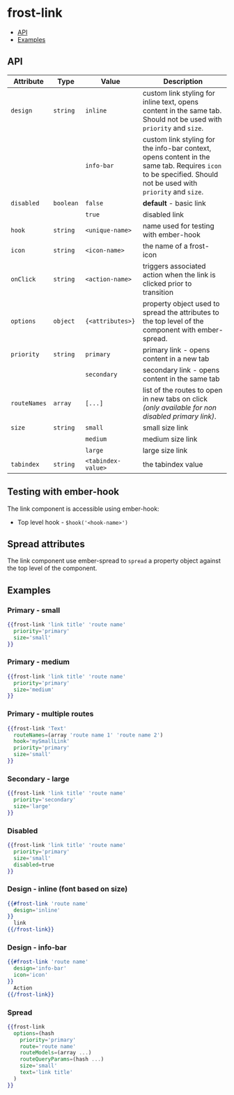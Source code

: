 # frost-link <br />
* [API](#api)
* [Examples](#examples)

## API

| Attribute | Type | Value | Description |
| --------- | ---- | ----- | -----------
| `design` | `string` | `inline` | custom link styling for inline text, opens content in the same tab.  Should not be used with `priority` and `size`. |
|  | | `info-bar` | custom link styling for the info-bar context, opens content in the same tab.  Requires `icon` to be specified.  Should not be used with `priority` and `size`. |
| `disabled` | `boolean` | `false` | **default** - basic link |
|  |  | `true` | disabled link |
| `hook` | `string` | `<unique-name>` | name used for testing with ember-hook |
| `icon` | `string` | `<icon-name>` | the name of a frost-icon |
| `onClick` |`string` | `<action-name>` | triggers associated action when the link is clicked prior to transition |
| `options` | `object` | `{<attributes>}` | property object used to spread the attributes to the top level of the component with ember-spread. |
| `priority` | `string` | `primary` | primary link - opens content in a new tab |
|  |  | `secondary` | secondary link - opens content in the same tab |
| `routeNames` | `array` | `[...]` | list of the routes to open in new tabs on click <i>(only available for non disabled primary link)</i>. |
| `size` | `string` | `small` | small size link |
|  |  | `medium` | medium size link |
|  |  | `large` | large size link |
| `tabindex` | `string` | `<tabindex-value>` | the tabindex value |

## Testing with ember-hook
The link component is accessible using ember-hook:
* Top level hook - `$hook('<hook-name>')`

## Spread attributes
The link component use ember-spread to `spread` a property object against the top level of the component.

## Examples

### Primary - small
```handlebars
{{frost-link 'link title' 'route name'
  priority='primary'
  size='small'
}}
```

### Primary - medium
```handlebars
{{frost-link 'link title' 'route name'
  priority='primary'
  size='medium'
}}
```

### Primary - multiple routes
```handlebars
{{frost-link 'Text'
  routeNames=(array 'route name 1' 'route name 2')
  hook='mySmallLink'
  priority='primary'
  size='small'
}}
```

### Secondary - large
```handlebars
{{frost-link 'link title' 'route name'
  priority='secondary'
  size='large'
}}
```

### Disabled
```handlebars
{{frost-link 'link title' 'route name'
  priority='primary'
  size='small'
  disabled=true
}}
```

### Design - inline (font based on size)
```handlebars
{{#frost-link 'route name'
  design='inline'
}}
  link
{{/frost-link}}
```

### Design - info-bar
```handlebars
{{#frost-link 'route name'
  design='info-bar'
  icon='icon'
}}
  Action
{{/frost-link}}
```

### Spread
```handlebars
{{frost-link
  options=(hash
    priority='primary'
    route='route name'
    routeModels=(array ...)
    routeQueryParams=(hash ...)
    size='small'
    text='link title'
  )
}}
```

